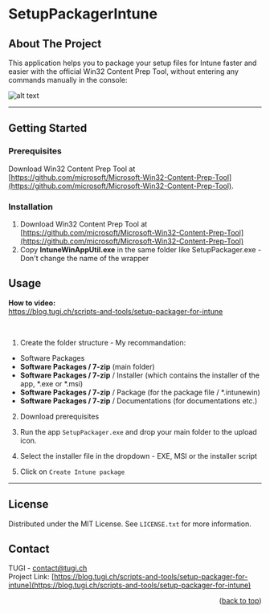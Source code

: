 # SetupPackagerIntune



<!-- ABOUT THE PROJECT -->
## About The Project

 This application helps you to package your setup files for Intune faster and easier with the official Win32 Content Prep Tool, without entering any commands manually in the console:

![alt text](https://raw.githubusercontent.com/tugich/SetupPackagerIntune/main/Screenshot.png)

---

<!-- GETTING STARTED -->
## Getting Started

### Prerequisites

Download Win32 Content Prep Tool at [https://github.com/microsoft/Microsoft-Win32-Content-Prep-Tool](https://github.com/microsoft/Microsoft-Win32-Content-Prep-Tool).

### Installation

1. Download Win32 Content Prep Tool at [https://github.com/microsoft/Microsoft-Win32-Content-Prep-Tool](https://github.com/microsoft/Microsoft-Win32-Content-Prep-Tool)
2. Copy **IntuneWinAppUtil.exe** in the same folder like SetupPackager.exe - Don't change the name of the wrapper



<!-- USAGE EXAMPLES -->
## Usage

**How to video:**<br>
https://blog.tugi.ch/scripts-and-tools/setup-packager-for-intune

<br>

1. Create the folder structure - My recommandation:

- Software Packages
- **Software Packages / 7-zip** (main folder)
- **Software Packages / 7-zip** / Installer (which contains the installer of the app, *.exe or *.msi)
- **Software Packages / 7-zip** / Package (for the package file / *.intunewin)
- **Software Packages / 7-zip** / Documentations (for documentations etc.)

2. Download prerequisites

3. Run the app `SetupPackager.exe` and drop your main folder to the upload icon.

4. Select the installer file in the dropdown - EXE, MSI or the installer script

5. Click on `Create Intune package`

---

<!-- LICENSE -->
## License

Distributed under the MIT License. See `LICENSE.txt` for more information.



<!-- CONTACT -->
## Contact

TUGI - [contact@tugi.ch](mailto:contact@tugi.ch)<br>
Project Link: [https://blog.tugi.ch/scripts-and-tools/setup-packager-for-intune](https://blog.tugi.ch/scripts-and-tools/setup-packager-for-intune)

<p align="right">(<a href="#readme-top">back to top</a>)</p>
